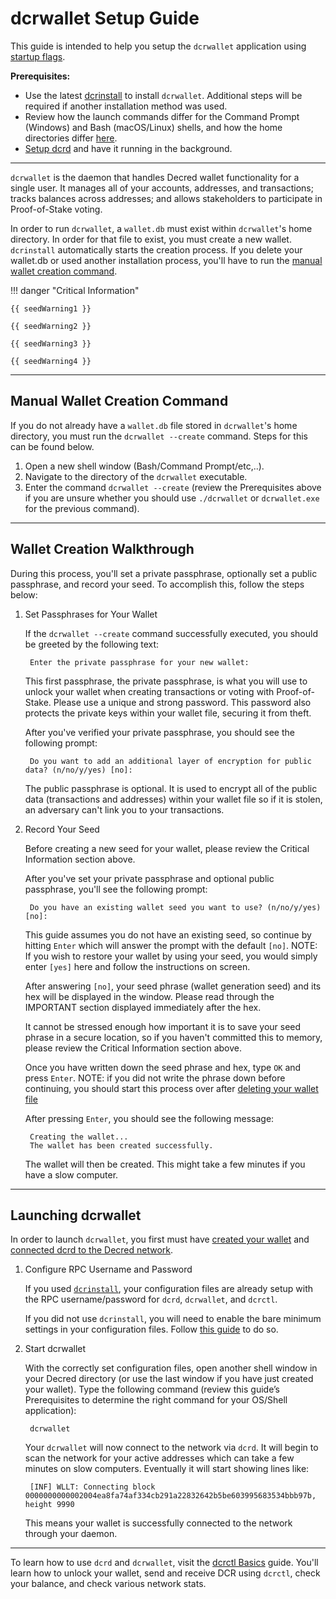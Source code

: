 # dcrwallet Setup Guide

This guide is intended to help you setup the `dcrwallet` application using [startup flags](startup-basics.md#startup-command-flags).

**Prerequisites:**

- Use the latest [dcrinstall](cli-installation.md) to install `dcrwallet`. Additional steps will be required if another installation method was used.
- Review how the launch commands differ for the Command Prompt (Windows) and Bash (macOS/Linux) shells, and how the home directories differ [here](os-differences.md).
- [Setup dcrd](dcrd-setup.md) and have it running in the background.

---

`dcrwallet` is the daemon that handles Decred wallet functionality for a single user. It manages all of your accounts, addresses, and transactions; tracks balances across addresses; and allows stakeholders to participate in Proof-of-Stake voting.

In order to run `dcrwallet`, a `wallet.db` must exist within `dcrwallet`'s home directory. In order for that file to exist, you must create a new wallet. `dcrinstall` automatically starts the creation process. If you delete your wallet.db or used another installation process, you'll have to run the [manual wallet creation command](#manual-wallet-creation-command).

!!! danger "Critical Information"

    {{ seedWarning1 }}

    {{ seedWarning2 }}

    {{ seedWarning3 }}

    {{ seedWarning4 }}

---

## Manual Wallet Creation Command

If you do not already have a `wallet.db` file stored in `dcrwallet`'s home directory, you must run the `dcrwallet --create` command. Steps for this can be found below.

1. Open a new shell window (Bash/Command Prompt/etc,..).
1. Navigate to the directory of the `dcrwallet` executable.
1. Enter the command `dcrwallet --create` (review the Prerequisites above if you are unsure whether you should use `./dcrwallet` or `dcrwallet.exe` for the previous command).

---

## Wallet Creation Walkthrough

During this process, you'll set a private passphrase, optionally set a public passphrase, and record your seed. To accomplish this, follow the steps below:

1. Set Passphrases for Your Wallet

    If the `dcrwallet --create` command successfully executed, you should be greeted by the following text:

        Enter the private passphrase for your new wallet:

    This first passphrase, the private passphrase, is what you will use to unlock your wallet when creating transactions or voting with Proof-of-Stake. Please use a unique and strong password. This password also protects the private keys within your wallet file, securing it from theft.

    After you've verified your private passphrase, you should see the following prompt:

        Do you want to add an additional layer of encryption for public data? (n/no/y/yes) [no]:

    The public passphrase is optional. It is used to encrypt all of the public data (transactions and addresses) within your wallet file so if it is stolen, an adversary can't link you to your transactions.

1. Record Your Seed

    Before creating a new seed for your wallet, please review the Critical Information section above.

    After you've set your private passphrase and optional public passphrase, you'll see the following prompt:

        Do you have an existing wallet seed you want to use? (n/no/y/yes) [no]:

    This guide assumes you do not have an existing seed, so continue by hitting `Enter` which will answer the prompt with the default `[no]`. NOTE: If you wish to restore your wallet by using your seed, you would simply enter `[yes]` here and follow the instructions on screen.

    After answering `[no]`, your seed phrase (wallet generation seed) and its hex will be displayed in the window. Please read through the IMPORTANT section displayed immediately after the hex.

    It cannot be stressed enough how important it is to save your seed phrase in a secure location, so if you haven't committed this to memory, please review the Critical Information section above.

    Once you have written down the seed phrase and hex, type `OK` and press `Enter`. NOTE: if you did not write the phrase down before continuing, you should start this process over after [deleting your wallet file](../../advanced/deleting-your-wallet.md)

    After pressing `Enter`, you should see the following message:

        Creating the wallet...
        The wallet has been created successfully.

    The wallet will then be created. This might take a few minutes if you have a slow computer.

---

## Launching dcrwallet

In order to launch `dcrwallet`, you first must have [created your wallet](#wallet-creation-walkthrough) and
[connected dcrd to the Decred network](dcrd-setup.md#connect-to-the-decred-network).

1. Configure RPC Username and Password

    If you used [`dcrinstall`](cli-installation.md), your configuration files are already setup with the RPC username/password for `dcrd`, `dcrwallet`, and `dcrctl`.

    If you did not use `dcrinstall`, you will need to enable the bare minimum settings in your configuration files. Follow [this guide](../../advanced/manual-cli-install.md#minimum-configuration) to do so.

1. Start dcrwallet

    With the correctly set configuration files, open another shell window in your Decred directory (or use the last window if you have just created your wallet). Type the following command (review this guide’s Prerequisites to determine the right command for your OS/Shell application):

        dcrwallet

    Your `dcrwallet` will now connect to the network via `dcrd`. It will begin to scan the network for your active addresses which can take a few minutes on slow computers. Eventually it will start showing lines like:

        [INF] WLLT: Connecting block 0000000000002004ea8fa74af334cb291a22832642b5be603995683534bbb97b, height 9990

    This means your wallet is successfully connected to the network
    through your daemon.

---

To learn how to use `dcrd` and `dcrwallet`, visit the [dcrctl Basics](dcrctl-basics.md) guide. You'll learn how to unlock your wallet, send and receive DCR using `dcrctl`, check your balance, and check various network stats.
